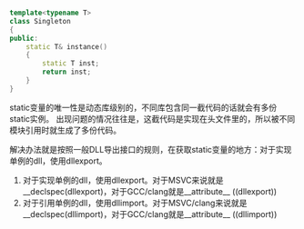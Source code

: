 
```c++

template<typename T>
class Singleton
{
public:
	static T& instance()
	{
		static T inst;
		return inst;
	}
}

```


static变量的唯一性是动态库级别的，不同库包含同一截代码的话就会有多份static实例。
出现问题的情况往往是，这截代码是实现在头文件里的，所以被不同模块引用时就生成了多份代码。

解决办法就是按照一般DLL导出接口的规则，在获取static变量的地方：对于实现单例的dll，使用dllexport。

1. 对于实现单例的dll，使用dllexport。对于MSVC来说就是__declspec(dllexport)，对于GCC/clang就是__attribute__ ((dllexport))
2. 对于引用单例的dll，使用dllimport。对于MSVC/clang来说就是__declspec(dllimport)，对于GCC/clang就是__attribute__ ((dllimport))


